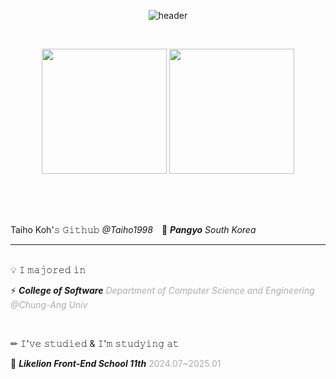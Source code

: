<div align="center">
  
![header](https://capsule-render.vercel.app/api?type=waving&color=8c5b3f&height=150&section=header&text=Koh%20Taiho&fontColor=593932&fontAlign=85&fontAlignY=30&fontSize=50)

<br>
  
<a href="https://github.com/Taiho1998"><img height=200 align="center" src="https://github-readme-stats.vercel.app/api?username=Taiho1998&show_icons=true&theme=buefy&card_width=300" /></a>
<a href="https://github.com/Taiho1998?tab=repositories"><img height=200 align="center" src="https://github-readme-stats.vercel.app/api/top-langs?username=Taiho1998&layout=compact&langs_count=8&card_width=300" /></a>


</div>

<br>
<br>
<br>

Taiho Koh'𝚜 𝙶𝚒𝚝𝚑𝚞𝚋 *@Taiho1998*　📍 ***Pangyo*** *South Korea*

<hr>

<br>
💡 𝙸 𝚖𝚊𝚓𝚘𝚛𝚎𝚍 𝚒𝚗

⚡ ***College of Software*** <span style="color: #ADADAD">*Department of Computer Science and Engineering @Chung-Ang Univ*</span>

<br>


✏ 𝙸'𝚟𝚎 𝚜𝚝𝚞𝚍𝚒𝚎𝚍 & 𝙸'𝚖 𝚜𝚝𝚞𝚍𝚢𝚒𝚗𝚐 𝚊𝚝

💜 ***Likelion Front-End School 11th*** <span style="color: #ADADAD">2024.07~2025.01</span>


<br>
